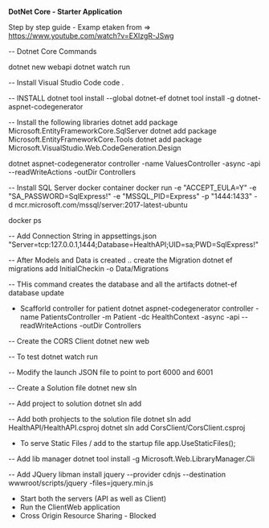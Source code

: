**DotNet Core - Starter Application**

Step by step guide - Examp etaken from => https://www.youtube.com/watch?v=EXIzgR-JSwg


-- Dotnet Core Commands

dotnet new webapi
dotnet watch run

-- Install Visual Studio Code
code .

-- INSTALL 
dotnet tool install --global dotnet-ef
dotnet tool install -g dotnet-aspnet-codegenerator

-- Install the following libraries
dotnet add package Microsoft.EntityFrameworkCore.SqlServer
dotnet add package Microsoft.EntityFrameworkCore.Tools
dotnet add package Microsoft.VisualStudio.Web.CodeGeneration.Design

dotnet aspnet-codegenerator controller -name ValuesController -async -api --readWriteActions -outDir Controllers

-- Install SQL Server docker container 
docker run -e "ACCEPT_EULA=Y" -e "SA_PASSWORD=SqlExpress!" -e "MSSQL_PID=Express" -p "1444:1433" -d mcr.microsoft.com/mssql/server:2017-latest-ubuntu 

docker ps

-- Add Connection String in appsettings.json
"Server=tcp:127.0.0.1,1444;Database=HealthAPI;UID=sa;PWD=SqlExpress!"


-- After Models and Data is created .. create the Migration 
dotnet ef migrations add InitialCheckin -o Data/Migrations

-- THis command creates the database and all the artifacts
dotnet-ef database update 

- Scafforld controller for patient
dotnet aspnet-codegenerator controller -name PatientsController -m Patient -dc HealthContext -async -api --readWriteActions -outDir Controllers

-- Create the CORS Client
dotnet new web

-- To test 
dotnet watch run

-- Modify the launch JSON file to point to port 6000 and 6001 

-- Create a Solution file
dotnet new sln

-- Add project to solution
dotnet sln add 

-- Add both prohjects to the solution file
dotnet sln add HealthAPI/HealthAPI.csproj 
dotnet sln add CorsClient/CorsClient.csproj


- To serve Static Files / add to the startup file
app.UseStaticFiles();


-- Add lib manager 
dotnet tool install -g Microsoft.Web.LibraryManager.Cli 


-- Add JQuery
libman install jquery --provider cdnjs --destination wwwroot/scripts/jquery -files=jquery.min.js 


- Start both the servers (API as well as Client)
- Run the ClientWeb application
- Cross Origin Resource Sharing - Blocked




